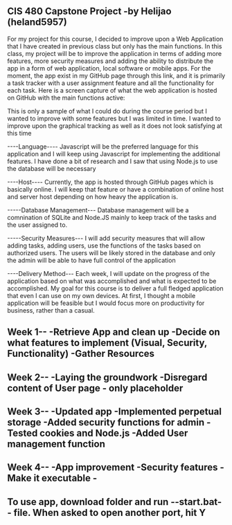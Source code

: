CIS 480 Capstone Project
-by Helijao (heland5957)
---------------------------------------------------------------------------------------------------------------------------------------------------------

For my project for this course, I decided to improve upon a Web Application that I have created in previous class but only has the main functions. In this class, my project will be to improve the application in terms of adding more features, more security measures and adding the ability to distribute the app in a form of web application, local software or mobile apps. For the moment, the app exist in my GitHub page through this link, and it is primarily a task tracker with a user assignment feature and all the functionality for each task. Here is a screen capture of what the web application is hosted on GitHub with the main functions active:

This is only a sample of what I could do during the course period but I wanted to improve with some features but I was limited in time. I wanted to improve upon the graphical tracking as well as it does not look satisfying at this time

----Language----
Javascript will be the preferred language for this application and I will keep using Javascript for implementing the additional features. I have done a bit of research and I saw that using Node.js to use the database will be necessary

----Host----
Currently, the app is hosted through GitHub pages which is basically online. I will keep that feature or have a combination of online host and server host depending on how heavy the application is.

-----Database Management---
Database management will be a comnination of SQLite and Node.JS mainly to keep track of the tasks and the user assigned to.

-----Security Measures---
I will add security measures that will allow adding tasks, adding users, use the functions of the tasks based on authorized users. The users will be likely stored in the database and only the admin will be able to have full control of the application

----Delivery Method---
Each week, I will update on the progress of the application based on what was accomplished and what is expected to be accomplished. My goal for this course is to deliver a full fledged application that even I can use on my own devices. At first, I thought a mobile application will be feasible but I would focus more on productivity for business, rather than a casual.

Week 1--
-Retrieve App and clean up
-Decide on what features to implement (Visual, Security, Functionality)
-Gather Resources
------------------------------------------------------------------------------------------------------------------------------------------------------------
Week 2--
-Laying the groundwork
-Disregard content of User page - only placeholder
------------------------------------------------------------------------------------------------------------------------------------------------------------
Week 3--
-Updated app
-Implemented perpetual storage
-Added security functions for admin
-Tested cookies and Node.js
-Added User management function
------------------------------------------------------------------------------------------------------------------------------------------------------------
Week 4--
-App improvement
-Security features
-Make it executable - 
--------------------------------------------------------------------------------------------------------------------------------------------------------------
To use app, download folder and run --start.bat-- file. When asked to open another port, hit Y
--------------------------------------------------------------------------------------------------------------------------------------------------------------
